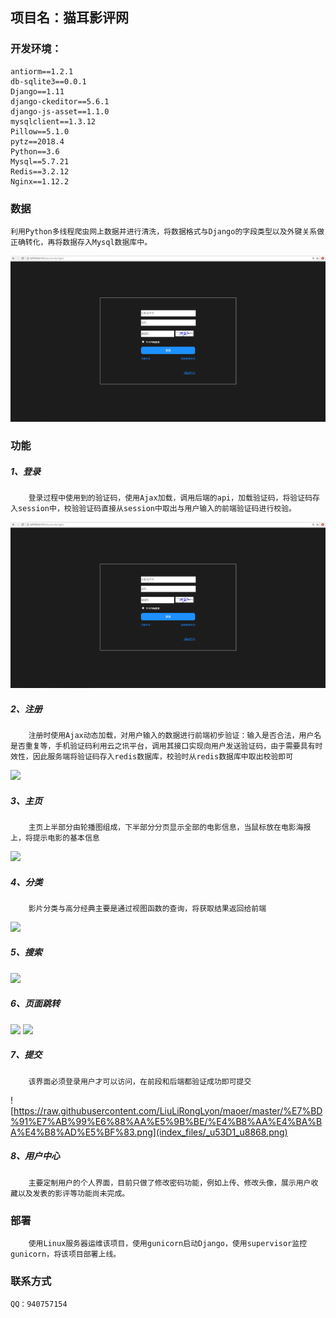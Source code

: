 ## 项目名：猫耳影评网


### 开发环境：
	antiorm==1.2.1
	db-sqlite3==0.0.1
	Django==1.11
	django-ckeditor==5.6.1
	django-js-asset==1.1.0
	mysqlclient==1.3.12
	Pillow==5.1.0
	pytz==2018.4
	Python==3.6
	Mysql==5.7.21
	Redis==3.2.12
	Nginx==1.12.2

### 数据
	利用Python多线程爬虫网上数据并进行清洗，将数据格式与Django的字段类型以及外键关系做正确转化，再将数据存入Mysql数据库中。
  
  ![](http://github.com/LiuLiRongLyon/maoer/raw/master/网站截图/登录.png)
  
### 功能
#####  1、登录
		登录过程中使用到的验证码，使用Ajax加载，调用后端的api，加载验证码，将验证码存入session中，校验验证码直接从session中取出与用户输入的前端验证码进行校验。
![](https://github.com/LiuLiRongLyon/maoer/blob/master/%E7%BD%91%E7%AB%99%E6%88%AA%E5%9B%BE/%E7%99%BB%E5%BD%95.png?raw=true)
#####  2、注册
		注册时使用Ajax动态加载，对用户输入的数据进行前端初步验证：输入是否合法，用户名是否重复等，手机验证码利用云之讯平台，调用其接口实现向用户发送验证码，由于需要具有时效性，因此服务端将验证码存入redis数据库，校验时从redis数据库中取出校验即可
 ![](index_files/_u6CE8_u518C.png)
##### 3、主页
		主页上半部分由轮播图组成，下半部分分页显示全部的电影信息，当鼠标放在电影海报上，将提示电影的基本信息
 ![](index_files/_u4E3B_u9875.png)
##### 4、分类
		影片分类与高分经典主要是通过视图函数的查询，将获取结果返回给前端
 ![](index_files/_u5206_u7C7B.png)
##### 5、搜索
 ![](index_files/_u641C_u7D22.png)
##### 6、页面跳转
 ![](index_files/_u5F71_u8BC4_u5217_u8868.png)
 ![](index_files/_u5F71_u8BC4_u6587_u7AE0.png)
##### 7、提交
		该界面必须登录用户才可以访问，在前段和后端都验证成功即可提交
 ![https://raw.githubusercontent.com/LiuLiRongLyon/maoer/master/%E7%BD%91%E7%AB%99%E6%88%AA%E5%9B%BE/%E4%B8%AA%E4%BA%BA%E4%B8%AD%E5%BF%83.png](index_files/_u53D1_u8868.png)
##### 8、用户中心
		主要定制用户的个人界面，目前只做了修改密码功能，例如上传、修改头像，展示用户收藏以及发表的影评等功能尚未完成。



### 部署
		使用Linux服务器运维该项目，使用gunicorn启动Django，使用supervisor监控gunicorn，将该项目部署上线。


### 联系方式
	QQ：940757154






